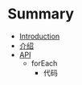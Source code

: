 # Summary

* [Introduction](README.md)
* [介绍](introduce.md)
* [API](api.md)
   * forEach
       * 代码

